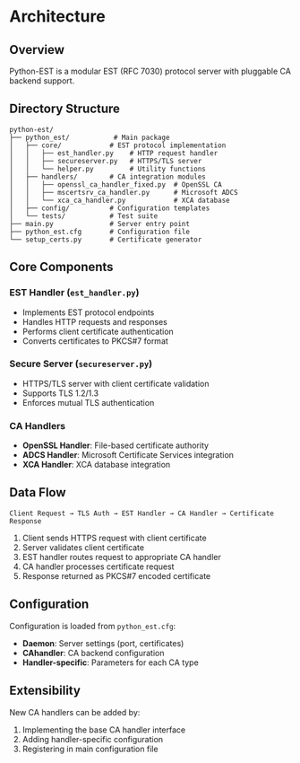 # Architecture

## Overview

Python-EST is a modular EST (RFC 7030) protocol server with pluggable CA backend support.

## Directory Structure

```
python-est/
├── python_est/           # Main package
│   ├── core/            # EST protocol implementation
│   │   ├── est_handler.py    # HTTP request handler
│   │   ├── secureserver.py   # HTTPS/TLS server
│   │   └── helper.py         # Utility functions
│   ├── handlers/        # CA integration modules
│   │   ├── openssl_ca_handler_fixed.py  # OpenSSL CA
│   │   ├── mscertsrv_ca_handler.py      # Microsoft ADCS
│   │   └── xca_ca_handler.py            # XCA database
│   ├── config/          # Configuration templates
│   └── tests/           # Test suite
├── main.py              # Server entry point
├── python_est.cfg       # Configuration file
└── setup_certs.py       # Certificate generator
```

## Core Components

### EST Handler (`est_handler.py`)
- Implements EST protocol endpoints
- Handles HTTP requests and responses
- Performs client certificate authentication
- Converts certificates to PKCS#7 format

### Secure Server (`secureserver.py`) 
- HTTPS/TLS server with client certificate validation
- Supports TLS 1.2/1.3
- Enforces mutual TLS authentication

### CA Handlers
- **OpenSSL Handler**: File-based certificate authority
- **ADCS Handler**: Microsoft Certificate Services integration
- **XCA Handler**: XCA database integration

## Data Flow

```
Client Request → TLS Auth → EST Handler → CA Handler → Certificate Response
```

1. Client sends HTTPS request with client certificate
2. Server validates client certificate
3. EST handler routes request to appropriate CA handler
4. CA handler processes certificate request
5. Response returned as PKCS#7 encoded certificate

## Configuration

Configuration is loaded from `python_est.cfg`:

- **Daemon**: Server settings (port, certificates)
- **CAhandler**: CA backend configuration
- **Handler-specific**: Parameters for each CA type

## Extensibility

New CA handlers can be added by:
1. Implementing the base CA handler interface
2. Adding handler-specific configuration
3. Registering in main configuration file